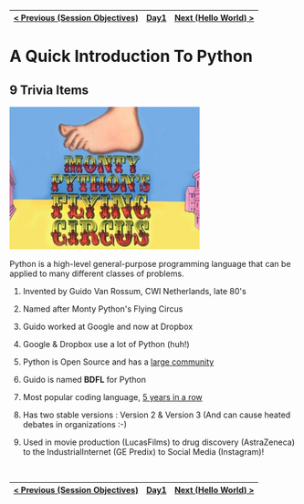 | [< Previous (Session Objectives)](SessionObjectives.md) | [Day1](../README.md) | [Next (Hello World) >](HelloWorld.md) |
|---|---|---|

# A Quick Introduction To Python



## 9 Trivia Items

![img](images/monty-python.jpg)

Python is a high-level general-purpose programming language that can be applied to many different classes of problems.

1. Invented by Guido Van Rossum, CWI Netherlands, late 80's

2. Named after Monty Python's Flying Circus

3. Guido worked at Google and now at Dropbox

4. Google & Dropbox use a lot of Python (huh!)

5. Python is Open Source and has a [large community](https://www.python.org/) 

6. Guido is named **BDFL** for Python

7. Most popular coding language, [5 years in a row](http://blog.codeeval.com/codeevalblog/2016/2/2/most-popular-coding-languages-of-2016)

8. Has two stable versions : Version 2 & Version 3 (And can cause heated debates in organizations :-)

9. Used in movie production (LucasFilms) to drug discovery (AstraZeneca) to the IndustrialInternet (GE Predix) to Social Media (Instagram)!

   ​



| [< Previous (Session Objectives)](SessionObjectives.md) | [Day1](../README.md) | [Next (Hello World) >](HelloWorld.md) |
|---|---|---|
